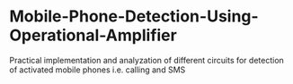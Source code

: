 # Mobile-Phone-Detection-Using-Operational-Amplifier
Practical implementation and analyzation of different circuits for detection of activated mobile phones i.e. calling and SMS 
